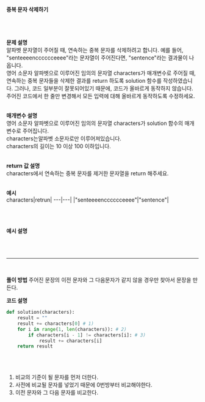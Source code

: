 #### 중복 문자 삭제하기

<br/><br/>

**문제 설명**<br/>
알파벳 문자열이 주어질 때, 연속하는 중복 문자를 삭제하려고 합니다. 예를 들어, "senteeeencccccceeee"라는 문자열이 주어진다면, "sentence"라는 결과물이 나옵니다.<br/>
영어 소문자 알파벳으로 이루어진 임의의 문자열 characters가 매개변수로 주어질 때, 연속하는 중복 문자들을 삭제한 결과를 return 하도록 solution 함수를 작성하였습니다. 그러나, 코드 일부분이 잘못되어있기 때문에, 코드가 올바르게 동작하지 않습니다. 주어진 코드에서 한 줄만 변경해서 모든 입력에 대해 올바르게 동작하도록 수정하세요.
<br/><br/>

**매개변수 설명**<br/>
영어 소문자 알파벳으로 이루어진 임의의 문자열 characters가 solution 함수의 매개변수로 주어집니다.<br/>
characters는알파벳 소문자로만 이루어져있습니다.<br/>
characters의 길이는 10 이상 100 이하입니다.
<br/><br/>

**return 값 설명**<br/>
characters에서 연속하는 중복 문자를 제거한 문자열을 return 해주세요.
<br/><br/>

**예시**<br/>
characters|retrun|
---|---|
|"senteeeencccccceeee"|"sentence"|

<br/><br/>

**예시 설명**<br/>

<br/><br/>

---
<br/>

**풀이 방법**
주어진 문장의 이전 문자와 그 다음문자가 같지 않을 경우만 찾아서 문장을 만든다.
<br/>

**코드 설명**
```python
def solution(characters):
	result = ""
	result += characters[0] # 1)
	for i in range(1, len(characters)): # 2)
		if characters[i - 1] != characters[i]: # 3)
			result += characters[i]
	return result

```
<br/><br/>

1) 비교의 기준이 될 문자를 먼저 더한다.
2) 사전에 비교될 문자를 넣었기 때문에 0번방부터 비교해야한다.
3) 이전 문자와 그 다음 문자를 비교한다.
